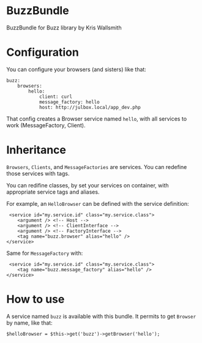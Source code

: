 BuzzBundle
==========

BuzzBundle for Buzz library by Kris Wallsmith


Configuration
=============

You can configure your browsers (and sisters) like that:

    buzz:
        browsers:
            hello:
                client: curl
                message_factory: hello
                host: http://julbox.local/app_dev.php

That config creates a Browser service named `hello`, with all services to work (MessageFactory, Client).

Inheritance
===========

`Browsers`, `Clients`, and `MessageFactories` are services.
You can redefine those services with tags.

You can redifine classes, by set your services on container, with appropriate service tags and aliases.

For example, an `HelloBrowser` can be defined with the service definition:

     <service id="my.service.id" class="my.service.class">
        <argument /> <!-- Host -->
        <argument /> <!-- ClientInterface -->
        <argument /> <!-- FactoryInterface -->
        <tag name="buzz.browser" alias="hello" />
    </service>

Same for `MessageFactory` with:

     <service id="my.service.id" class="my.service.class">
        <tag name="buzz.message_factory" alias="hello" />
    </service>

How to use
==========

A service named `buzz` is available with this bundle.
It permits to get `Browser` by name, like that:

    $helloBrowser = $this->get('buzz')->getBrowser('hello');
